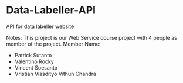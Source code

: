 # Data-Labeller-API
API for data labeller website

Notes: This project is our Web Service course project with 4 people as member of the project.
Member Name:
- Patrick Sutanto
- Valentino Rocky
- Vincent Soesanto
- Vristian Vlasdityo Vithun Chandra
